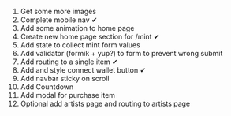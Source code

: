1. Get some more images
2. Complete mobile nav ✔
3. Add some animation to home page
4. Create new home page section for /mint ✔
5. Add state to collect mint form values
6. Add validator (formik + yup?) to form to prevent wrong submit
7. Add routing to a single item ✔
8. Add and style connect wallet button ✔
9. Add navbar sticky on scroll
10. Add Countdown
11. Add modal for purchase item
12. Optional add artists page and routing to artists page